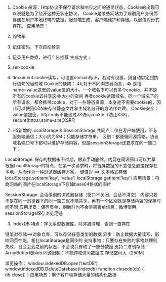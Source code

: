 1. Cookie
  来源：Http协议不保存请求和响应之间的通信状态，Cookie的出现可以说就是为了绕开这种无状态协议。
  Cookie是某些网站为了辨别用户身份而存储在用户本地终端的数据，服务端生成，客户端维护和存储。以键值对形式存在。
  应用场景：
  1. 购物车
  2. 记住密码，下次自动登录
  3. 记录用户数据，进行广告推荐
  生成方式：
  1. set-cookie
  2. document.cookie读写，可设置domain标识，若没有设置，则自动绑定到执行语句的当前域
  Cookie的缺陷：
  4k,对于不同浏览器而言，4k 是指name=value这里的value值的大小，一个域名下可以有多个cookie，并不是所有的cookie去共享这4k大小的空间
  再者cookie紧跟域名，同一个域名下的所有请求，都会携带cookie，对于一些静态资源，本身是不需要cookie的，因此可以使用CDN来存储静态文件和主域名分开的方法作处理。
  Cookie安全：
  value值加密，http-only不能通过JS访问cookie（防止XSS），secure(https),same-site(XSRF)

2. H5新增的LocalStorage & SessionStorage
  共同点：仅在客户端使用，不与服务端通信；大小约为5M；只能存储字符串。
  区别：都遵循同源策略，协议域名端口号下都可以维护存储内容，但是sessionStorage还要求在同一窗口下；

  LocalStorage: 保存的数据永不过期，除非手动删除，内容在同源窗口可以共享
  根据LocalStorage的特点，在第一次请求时，将首屏数据的不变信息直接保存在本地，从而作为一种浏览器缓存方案。
  键值对 ==> 文本格式存储
  localStorage.setItem('key', 'value')
  localStorage.getItem('key')
  应用场景：电商网站的图片在localStorage下存储base64格式的图片

  SessionStorage: 会话级别的浏览器存储（窗口不关闭，会话不清空）
  内容只要不是在同一浏览器下的同一窗口就不能共享，再有一个区别就是存储内容的保存时间不同
  应用场景：保存表单，刷新时也不会清空表单信息；微博使用sessionStorage保存浏览足迹

3. IndexDB
  特点：非关系型数据库，除非被清理，否则一直存在

  键值对存储==>对象仓库，可以存储任意类型的数据
  异步：防止数据大量读写，影响网页性能，相比localStorage是同步的
  支持事物：只要存在失败的事物处理则失败，且会会到之前的状态，不会说只修改了一部分数据
  支持二进制存储：ArrayBuffer和blob
  同源限制：不能跨域访问数据库
  存储空间大（250M）
  
  常见操作：
  window.indexedDB.open('testDB')
  window.indexedDB.DeleteDatabase(indexdb)
  function closedb(db) {
    db.close()
  }
  应用场景：用于客户端存储大量的结构化数据